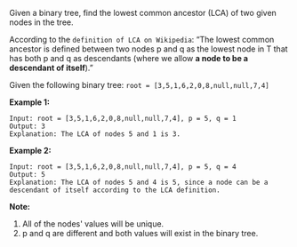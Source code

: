 Given a binary tree, find the lowest common ancestor (LCA) of two given nodes in the tree.

According to the `definition of LCA on Wikipedia`: “The lowest common ancestor is defined between two nodes p and q as the lowest node in T that has both p and q as descendants (where we allow **a node to be a descendant of itself**).”

Given the following binary tree:  `root = [3,5,1,6,2,0,8,null,null,7,4]`

**Example 1:**
```
Input: root = [3,5,1,6,2,0,8,null,null,7,4], p = 5, q = 1
Output: 3
Explanation: The LCA of nodes 5 and 1 is 3.
```
**Example 2:**
```
Input: root = [3,5,1,6,2,0,8,null,null,7,4], p = 5, q = 4
Output: 5
Explanation: The LCA of nodes 5 and 4 is 5, since a node can be a descendant of itself according to the LCA definition.
``` 

**Note:**
1. All of the nodes' values will be unique.
2. p and q are different and both values will exist in the binary tree.
